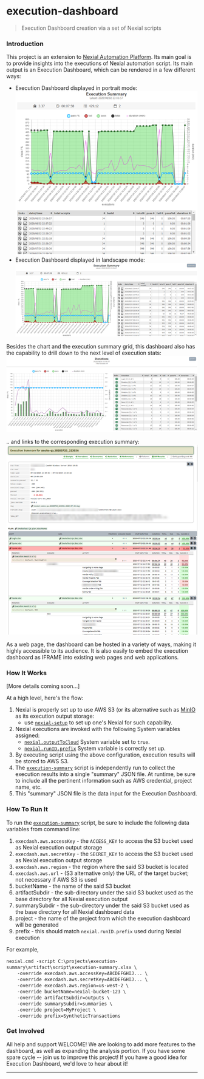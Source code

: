 # execution-dashboard
> Execution Dashboard creation via a set of Nexial scripts

### Introduction
This project is an extension to [Nexial Automation Platform](https://github.com/nexiality/nexial-core/). Its main 
goal is to provide insights into the executions of Nexial automation script. Its main output is an Execution Dashboard,
which can be rendered in a few different ways:<br/>

- Execution Dashboard displayed in portrait mode:<br/>
![](image/dashboard1.png)
- Execution Dashboard displayed in landscape mode:<br/>
![](image/dashboard2.png)

Besides the chart and the execution summary grid, this dashboard also has the capability to drill
down to the next level of execution stats:<br/>
![](image/dashboard3.png)<br/>

.. and links to the corresponding execution summary:<br/>
![](image/dashboard4.png)<br/>

As a web page, the dashboard can be hosted in a variety of ways, making it highly accessible to its audience. It is
also easily to embed the execution dashboard as IFRAME into existing web pages and web applications.


### How It Works
[More details coming soon...]

At a high level, here's the flow:
1. Nexial is properly set up to use AWS S3 (or its alternative such as [MinIO](https://github.com/minio/minio) as its 
   execution output storage:
   - use [`nexial-setup`](https://nexiality.github.io/documentation/userguide/BatchFiles#nexial-setupcmd--nexial-setupsh)
     to set up one's Nexial for such capability.
2. Nexial executions are invoked with the following System variables assigned:
   - [`nexial.outputToCloud`](http://nexiality.github.io/documentation/systemvars/index#nexial.outputToCloud)
     System variable set to `true`.
   - [`nexial.runID.prefix`](https://nexiality.github.io/documentation/systemvars/index#nexial.runID.prefix)
     System variable is correctly set up.
3. By executing script using the above configuration, execution results will be stored to AWS S3.
4. The [`execution-summary`](execution-summary/artifact/script/execution-summary.xlsx) script is independently run
   to collect the execution results into a single "summary" JSON file. At runtime, be sure to include all the 
   pertinent information such as AWS credential, project name, etc. 
5. This "summary" JSON file is the data input for the Execution Dashboard.


### How To Run It
To run the [`execution-summary`](execution-summary/artifact/script/execution-summary.xlsx) script, be sure to include
the following data variables from command line:
1. `execdash.aws.accessKey` - the `ACCESS_KEY` to access the S3 bucket used as Nexial execution output storage
2. `execdash.aws.secretKey` - the `SECRET_KEY` to access the S3 bucket used as Nexial execution output storage
3. `execdash.aws.region` - the region where the said S3 bucket is located
4. `execdash.aws.url` - (S3 alternative only) the URL of the target bucket; not necessary if AWS S3 is used 
4. bucketName - the name of the said S3 bucket
5. artifactSubdir - the sub-directory under the said S3 bucket used as the base directory for all Nexial execution 
   output
6. summarySubdir - the sub-directory under the said S3 bucket used as the base directory for all Nexial dashboard data
7. project - the name of the project from which the execution dashboard will be generated
8. prefix - this should match `nexial.runID.prefix` used during Nexial execution

For example,
```
nexial.cmd -script C:\projects\execution-summary\artifact\script\execution-summary.xlsx \
    -override execdash.aws.accessKey=ABCDEFGHIJ... \ 
    -override execdash.aws.secretKey=ABCDEFGHIJ... \ 
    -override execdash.aws.region=us-west-2 \
    -override bucketName=nexial-bucket-123 \
    -override artifactSubdir=outputs \ 
    -override summarySubdir=summaries \
    -override project=MyProject \
    -override prefix=SyntheticTransactions
```


### Get Involved
All help and support WELCOME! We are looking to add more features to the dashboard, as well as expanding the analysis
portion. If you have some spare cycle -- join us to improve this project! If you have a good idea for Execution 
Dashboard, we'd love to hear about it!

---

